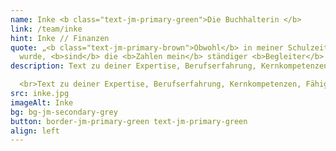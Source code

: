 ```yaml
---
name: Inke <b class="text-jm-primary-green">Die Buchhalterin </b>
link: /team/inke
hint: Inke // Finanzen
quote: „<b class="text-jm-primary-brown">Obwohl</b> in meiner Schulzeit zuerst die <b>Mengenlehre</b> unterrichtet
  wurde, <b>sind</b> die <b>Zahlen mein</b> ständiger <b>Begleiter</b> geworden.“
description: Text zu deiner Expertise, Berufserfahrung, Kernkompetenzen, Fähigkeiten, eigene Geschichte, Stärken und vielleicht am Ende des Textes ein paar kleine persönliche Details (lustige, sympatische Marotten, Verhaltensweisen etc.). Text zu deiner Expertise, Berufserfahrung, Kernkompetenzen, Fähigkeiten, eingen Geschichte, Stär- ken und vielleicht am Ende des Textes ein paar kleine persönliche Details (lustige, sympatische Marotten, Verhaltensweisen etc.). <br>

  <br>Text zu deiner Expertise, Berufserfahrung, Kernkompetenzen, Fähigkeiten, eingen Geschichte, Stärken und vielleicht am Ende des Textes ein paar kleine persönliche Details (lustige, sympatische Marotten, Verhaltensweisen etc.).
src: inke.jpg
imageAlt: Inke
bg: bg-jm-secondary-grey
button: border-jm-primary-green text-jm-primary-green
align: left
---
```


